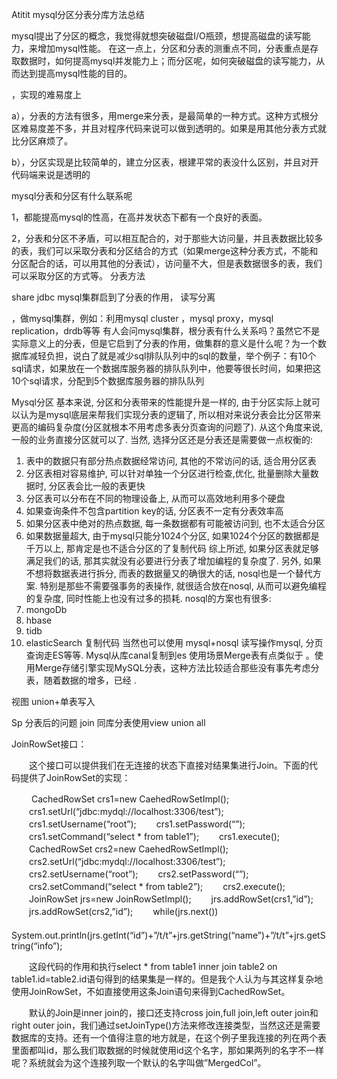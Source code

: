 Atitit mysql分区分表分库方法总结



mysql提出了分区的概念，我觉得就想突破磁盘I/O瓶颈，想提高磁盘的读写能力，来增加mysql性能。
在这一点上，分区和分表的测重点不同，分表重点是存取数据时，如何提高mysql并发能力上；而分区呢，如何突破磁盘的读写能力，从而达到提高mysql性能的目的。


，实现的难易度上

a），分表的方法有很多，用merge来分表，是最简单的一种方式。这种方式根分区难易度差不多，并且对程序代码来说可以做到透明的。如果是用其他分表方式就比分区麻烦了。

b），分区实现是比较简单的，建立分区表，根建平常的表没什么区别，并且对开代码端来说是透明的


mysql分表和分区有什么联系呢


1，都能提高mysql的性高，在高并发状态下都有一个良好的表面。

2，分表和分区不矛盾，可以相互配合的，对于那些大访问量，并且表数据比较多的表，我们可以采取分表和分区结合的方式（如果merge这种分表方式，不能和分区配合的话，可以用其他的分表试），访问量不大，但是表数据很多的表，我们可以采取分区的方式等。
分表方法

share jdbc
mysql集群启到了分表的作用，  读写分离

，做mysql集群，例如：利用mysql cluster ，mysql proxy，mysql replication，drdb等等
有人会问mysql集群，根分表有什么关系吗？虽然它不是实际意义上的分表，但是它启到了分表的作用，做集群的意义是什么呢？为一个数据库减轻负担，说白了就是减少sql排队队列中的sql的数量，举个例子：有10个sql请求，如果放在一个数据库服务器的排队队列中，他要等很长时间，如果把这10个sql请求，分配到5个数据库服务器的排队队列








Mysql分区
基本来说, 分区和分表带来的性能提升是一样的, 由于分区实际上就可以认为是mysql底层来帮我们实现分表的逻辑了, 所以相对来说分表会比分区带来更高的编码复杂度(分区就根本不用考虑多表分页查询的问题了). 从这个角度来说, 一般的业务直接分区就可以了.
当然, 选择分区还是分表还是需要做一点权衡的:
1. 表中的数据只有部分热点数据经常访问, 其他的不常访问的话, 适合用分区表
2. 分区表相对容易维护, 可以针对单独一个分区进行检查,优化, 批量删除大量数据时, 分区表会比一般的表更快
3. 分区表可以分布在不同的物理设备上, 从而可以高效地利用多个硬盘
4. 如果查询条件不包含partition key的话, 分区表不一定有分表效率高
5. 如果分区表中绝对的热点数据, 每一条数据都有可能被访问到, 也不太适合分区
6. 如果数据量超大, 由于mysql只能分1024个分区, 如果1024个分区的数据都是千万以上, 那肯定是也不适合分区的了复制代码
综上所述, 如果分区表就足够满足我们的话, 那其实就没有必要进行分表了增加编程的复杂度了.
另外, 如果不想将数据表进行拆分, 而表的数据量又的确很大的话,
 nosql也是一个替代方案.
 特别是那些不需要强事务的表操作, 就很适合放在nosql, 从而可以避免编程的复杂度, 同时性能上也没有过多的损耗.
nosql的方案也有很多:
1. mongoDb
2. hbase
3. tidb
4. elasticSearch 复制代码
当然也可以使用
mysql+nosql 读写操作mysql, 分页查询走ES等等.
Mysql从库canal复制到es
 使用场景Merge表有点类似于
。使用Merge存储引擎实现MySQL分表，这种方法比较适合那些没有事先考虑分表，随着数据的增多，已经 .

视图 union+单表写入

Sp
分表后的问题  join
同库分表使用view union all

JoinRowSet接口：


　　这个接口可以提供我们在无连接的状态下直接对结果集进行Join。下面的代码提供了JoinRowSet的实现：

　　
CachedRowSet crs1=new CaehedRowSetImpl();
　　crs1.setUrl(“jdbc:mydql://localhost:3306/test”);
　　crs1.setUsername(“root”);
　　crs1.setPassword(“”);
　　crs1.setCommand(“select * from table1”);
　　crs1.execute();
　　CachedRowSet crs2=new CaehedRowSetImpl();
　　crs2.setUrl(“jdbc:mydql://localhost:3306/test”);
　　crs2.setUsername(“root”);
　　crs2.setPassword(“”);
　　crs2.setCommand(“select * from table2”);
　　crs2.execute();
　　JoinRowSet jrs=new JoinRowSetImpl();
　　jrs.addRowSet(crs1,”id”);
　　jrs.addRowSet(crs2,”id”);
　　while(jrs.next())
　　System.out.println(jrs.getInt(“id”)+”/t/t”+jrs.getString(“name”)+”/t/t”+jrs.getString(“info”);


　　这段代码的作用和执行select * from table1 inner join table2 on table1.id=table2.id语句得到的结果集是一样的。但是我个人认为与其这样复杂地使用JoinRowSet，不如直接使用这条Join语句来得到CachedRowSet。

　　默认的Join是inner join的，接口还支持cross join,full join,left outer join和right outer join，我们通过setJoinType()方法来修改连接类型，当然这还是需要数据库的支持。还有一个值得注意的地方就是，在这个例子里我连接的列在两个表里面都叫id，那么我们取数据的时候就使用id这个名字，那如果两列的名字不一样呢？系统就会为这个连接列取一个默认的名字叫做”MergedCol”。

